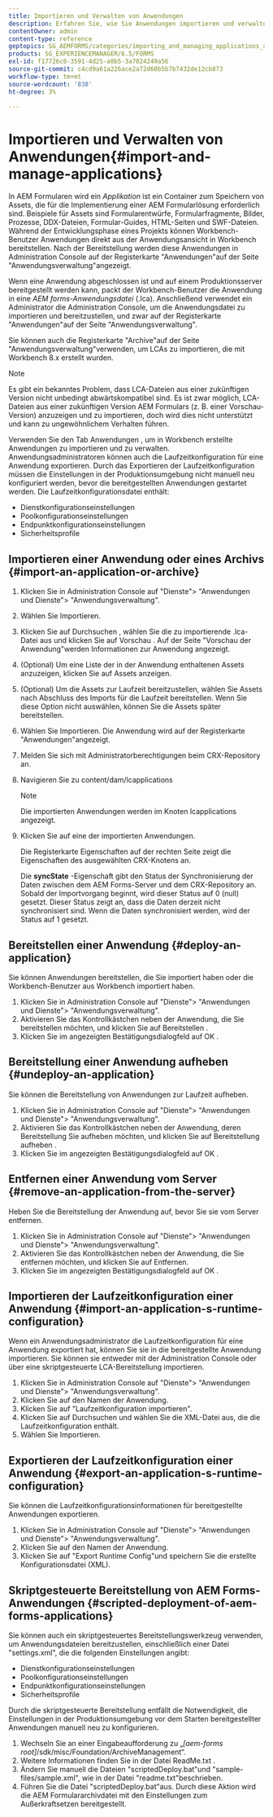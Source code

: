 ```yaml
---
title: Importieren und Verwalten von Anwendungen
description: Erfahren Sie, wie Sie Anwendungen importieren und verwalten. Eine Anwendung ist ein Container zum Speichern von Assets, die für die Implementierung einer AEM Formularlösung erforderlich sind.
contentOwner: admin
content-type: reference
geptopics: SG_AEMFORMS/categories/importing_and_managing_applications_and_archives
products: SG_EXPERIENCEMANAGER/6.5/FORMS
exl-id: f17726c0-3591-4d25-a8b5-3a7024249a56
source-git-commit: c4cd9a61a226ace2a72d60b5b7b7432de12cb873
workflow-type: tm+mt
source-wordcount: '838'
ht-degree: 3%

---
```


# Importieren und Verwalten von Anwendungen{#import-and-manage-applications}

In AEM Formularen wird ein *Applikation* ist ein Container zum Speichern von Assets, die für die Implementierung einer AEM Formularlösung erforderlich sind. Beispiele für Assets sind Formularentwürfe, Formularfragmente, Bilder, Prozesse, DDX-Dateien, Formular-Guides, HTML-Seiten und SWF-Dateien. Während der Entwicklungsphase eines Projekts können Workbench-Benutzer Anwendungen direkt aus der Anwendungsansicht in Workbench bereitstellen. Nach der Bereitstellung werden diese Anwendungen in Administration Console auf der Registerkarte &quot;Anwendungen&quot;auf der Seite &quot;Anwendungsverwaltung&quot;angezeigt.

Wenn eine Anwendung abgeschlossen ist und auf einem Produktionsserver bereitgestellt werden kann, packt der Workbench-Benutzer die Anwendung in eine *AEM forms-Anwendungsdatei* (.lca). Anschließend verwendet ein Administrator die Administration Console, um die Anwendungsdatei zu importieren und bereitzustellen, und zwar auf der Registerkarte &quot;Anwendungen&quot;auf der Seite &quot;Anwendungsverwaltung&quot;.

Sie können auch die Registerkarte &quot;Archive&quot;auf der Seite &quot;Anwendungsverwaltung&quot;verwenden, um LCAs zu importieren, die mit Workbench 8.x erstellt wurden.

>[!NOTE]
>
>Es gibt ein bekanntes Problem, dass LCA-Dateien aus einer zukünftigen Version nicht unbedingt abwärtskompatibel sind. Es ist zwar möglich, LCA-Dateien aus einer zukünftigen Version AEM Formulars (z. B. einer Vorschau-Version) anzuzeigen und zu importieren, doch wird dies nicht unterstützt und kann zu ungewöhnlichem Verhalten führen.

Verwenden Sie den Tab Anwendungen , um in Workbench erstellte Anwendungen zu importieren und zu verwalten. Anwendungsadministratoren können auch die Laufzeitkonfiguration für eine Anwendung exportieren. Durch das Exportieren der Laufzeitkonfiguration müssen die Einstellungen in der Produktionsumgebung nicht manuell neu konfiguriert werden, bevor die bereitgestellten Anwendungen gestartet werden. Die Laufzeitkonfigurationsdatei enthält:

* Dienstkonfigurationseinstellungen
* Poolkonfigurationseinstellungen
* Endpunktkonfigurationseinstellungen
* Sicherheitsprofile

## Importieren einer Anwendung oder eines Archivs {#import-an-application-or-archive}

1. Klicken Sie in Administration Console auf &quot;Dienste&quot;> &quot;Anwendungen und Dienste&quot;> &quot;Anwendungsverwaltung&quot;.
1. Wählen Sie Importieren.
1. Klicken Sie auf Durchsuchen , wählen Sie die zu importierende .lca-Datei aus und klicken Sie auf Vorschau . Auf der Seite &quot;Vorschau der Anwendung&quot;werden Informationen zur Anwendung angezeigt.
1. (Optional) Um eine Liste der in der Anwendung enthaltenen Assets anzuzeigen, klicken Sie auf Assets anzeigen.
1. (Optional) Um die Assets zur Laufzeit bereitzustellen, wählen Sie Assets nach Abschluss des Imports für die Laufzeit bereitstellen. Wenn Sie diese Option nicht auswählen, können Sie die Assets später bereitstellen.
1. Wählen Sie Importieren. Die Anwendung wird auf der Registerkarte &quot;Anwendungen&quot;angezeigt.
1. Melden Sie sich mit Administratorberechtigungen beim CRX-Repository an.
1. Navigieren Sie zu content/dam/lcapplications

   >[!NOTE]
   >
   >Die importierten Anwendungen werden im Knoten lcapplications angezeigt.

1. Klicken Sie auf eine der importierten Anwendungen.

   Die Registerkarte Eigenschaften auf der rechten Seite zeigt die Eigenschaften des ausgewählten CRX-Knotens an.

   Die **syncState** -Eigenschaft gibt den Status der Synchronisierung der Daten zwischen dem AEM Forms-Server und dem CRX-Repository an. Sobald der Importvorgang beginnt, wird dieser Status auf 0 (null) gesetzt. Dieser Status zeigt an, dass die Daten derzeit nicht synchronisiert sind. Wenn die Daten synchronisiert werden, wird der Status auf 1 gesetzt.

## Bereitstellen einer Anwendung {#deploy-an-application}

Sie können Anwendungen bereitstellen, die Sie importiert haben oder die Workbench-Benutzer aus Workbench importiert haben.

1. Klicken Sie in Administration Console auf &quot;Dienste&quot;> &quot;Anwendungen und Dienste&quot;> &quot;Anwendungsverwaltung&quot;.
1. Aktivieren Sie das Kontrollkästchen neben der Anwendung, die Sie bereitstellen möchten, und klicken Sie auf Bereitstellen .
1. Klicken Sie im angezeigten Bestätigungsdialogfeld auf OK .

## Bereitstellung einer Anwendung aufheben {#undeploy-an-application}

Sie können die Bereitstellung von Anwendungen zur Laufzeit aufheben.

1. Klicken Sie in Administration Console auf &quot;Dienste&quot;> &quot;Anwendungen und Dienste&quot;> &quot;Anwendungsverwaltung&quot;.
1. Aktivieren Sie das Kontrollkästchen neben der Anwendung, deren Bereitstellung Sie aufheben möchten, und klicken Sie auf Bereitstellung aufheben .
1. Klicken Sie im angezeigten Bestätigungsdialogfeld auf OK .

## Entfernen einer Anwendung vom Server {#remove-an-application-from-the-server}

Heben Sie die Bereitstellung der Anwendung auf, bevor Sie sie vom Server entfernen.

1. Klicken Sie in Administration Console auf &quot;Dienste&quot;> &quot;Anwendungen und Dienste&quot;> &quot;Anwendungsverwaltung&quot;.
1. Aktivieren Sie das Kontrollkästchen neben der Anwendung, die Sie entfernen möchten, und klicken Sie auf Entfernen.
1. Klicken Sie im angezeigten Bestätigungsdialogfeld auf OK .

## Importieren der Laufzeitkonfiguration einer Anwendung {#import-an-application-s-runtime-configuration}

Wenn ein Anwendungsadministrator die Laufzeitkonfiguration für eine Anwendung exportiert hat, können Sie sie in die bereitgestellte Anwendung importieren. Sie können sie entweder mit der Administration Console oder über eine skriptgesteuerte LCA-Bereitstellung importieren.

1. Klicken Sie in Administration Console auf &quot;Dienste&quot;> &quot;Anwendungen und Dienste&quot;> &quot;Anwendungsverwaltung&quot;.
1. Klicken Sie auf den Namen der Anwendung.
1. Klicken Sie auf &quot;Laufzeitkonfiguration importieren&quot;.
1. Klicken Sie auf Durchsuchen und wählen Sie die XML-Datei aus, die die Laufzeitkonfiguration enthält.
1. Wählen Sie Importieren.

## Exportieren der Laufzeitkonfiguration einer Anwendung {#export-an-application-s-runtime-configuration}

Sie können die Laufzeitkonfigurationsinformationen für bereitgestellte Anwendungen exportieren.

1. Klicken Sie in Administration Console auf &quot;Dienste&quot;> &quot;Anwendungen und Dienste&quot;> &quot;Anwendungsverwaltung&quot;.
1. Klicken Sie auf den Namen der Anwendung.
1. Klicken Sie auf &quot;Export Runtime Config&quot;und speichern Sie die erstellte Konfigurationsdatei (XML).

## Skriptgesteuerte Bereitstellung von AEM Forms-Anwendungen {#scripted-deployment-of-aem-forms-applications}

Sie können auch ein skriptgesteuertes Bereitstellungswerkzeug verwenden, um Anwendungsdateien bereitzustellen, einschließlich einer Datei &quot;settings.xml&quot;, die die folgenden Einstellungen angibt:

* Dienstkonfigurationseinstellungen
* Poolkonfigurationseinstellungen
* Endpunktkonfigurationseinstellungen
* Sicherheitsprofile

Durch die skriptgesteuerte Bereitstellung entfällt die Notwendigkeit, die Einstellungen in der Produktionsumgebung vor dem Starten bereitgestellter Anwendungen manuell neu zu konfigurieren.

1. Wechseln Sie an einer Eingabeaufforderung zu „*[aem-forms root]*/sdk/misc/Foundation/ArchiveManagement“.
1. Weitere Informationen finden Sie in der Datei ReadMe.txt .
1. Ändern Sie manuell die Dateien &quot;scriptedDeploy.bat&quot;und &quot;sample-files/sample.xml&quot;, wie in der Datei &quot;readme.txt&quot;beschrieben.
1. Führen Sie die Datei &quot;scriptedDeploy.bat&quot;aus. Durch diese Aktion wird die AEM Formulararchivdatei mit den Einstellungen zum Außerkraftsetzen bereitgestellt.

